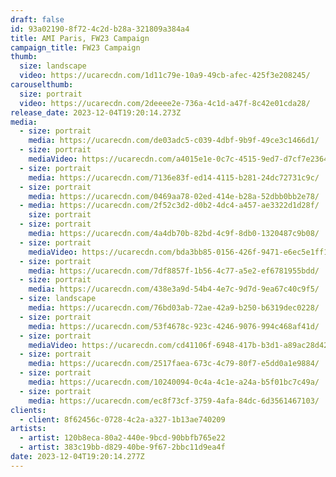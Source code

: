 ```yaml
---
draft: false
id: 93a02190-8f72-4c2d-b28a-321809a384a4
title: AMI Paris, FW23 Campaign
campaign_title: F﻿W23 Campaign
thumb:
  size: landscape
  video: https://ucarecdn.com/1d11c79e-10a9-49cb-afec-425f3e208245/
carouselthumb:
  size: portrait
  video: https://ucarecdn.com/2deeee2e-736a-4c1d-a47f-8c42e01cda28/
release_date: 2023-12-04T19:20:14.273Z
media:
  - size: portrait
    media: https://ucarecdn.com/de03adc5-c039-4dbf-9b9f-49ce3c1466d1/
  - size: portrait
    mediaVideo: https://ucarecdn.com/a4015e1e-0c7c-4515-9ed7-d7cf7e2364de/
  - size: portrait
    media: https://ucarecdn.com/7136e83f-ed14-4115-b281-24dc72731c9c/
  - size: portrait
    media: https://ucarecdn.com/0469aa78-02ed-414e-b28a-52dbb0bb2e78/
  - media: https://ucarecdn.com/2f52c3d2-d0b2-4dc4-a457-ae3322d1d28f/
    size: portrait
  - size: portrait
    media: https://ucarecdn.com/4a4db70b-82bd-4c9f-8db0-1320487c9b08/
  - size: portrait
    mediaVideo: https://ucarecdn.com/bda3bb85-0156-426f-9471-e6ec5e1ff1b8/
  - size: portrait
    media: https://ucarecdn.com/7df8857f-1b56-4c77-a5e2-ef6781955bdd/
  - size: portrait
    media: https://ucarecdn.com/438e3a9d-54b4-4e7c-9d7d-9ea67c40c9f5/
  - size: landscape
    media: https://ucarecdn.com/76bd03ab-72ae-42a9-b250-b6319dec0228/
  - size: portrait
    media: https://ucarecdn.com/53f4678c-923c-4246-9076-994c468af41d/
  - size: portrait
    mediaVideo: https://ucarecdn.com/cd41106f-6948-417b-b3d1-a89ac28d42dc/
  - size: portrait
    media: https://ucarecdn.com/2517faea-673c-4c79-80f7-e5dd0a1e9884/
  - size: portrait
    media: https://ucarecdn.com/10240094-0c4a-4c1e-a24a-b5f01bc7c49a/
  - size: portrait
    media: https://ucarecdn.com/ec8f73cf-3759-4afa-84dc-6d3561467103/
clients:
  - client: 8f62456c-0728-4c2a-a327-1b13ae740209
artists:
  - artist: 120b8eca-80a2-440e-9bcd-90bbfb765e22
  - artist: 383c19bb-d829-40be-9f67-2bbc11d9ea4f
date: 2023-12-04T19:20:14.277Z
---
```

